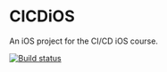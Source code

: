 # CICDiOS
An iOS project for the CI/CD iOS course.

[![Build status](https://build.appcenter.ms/v0.1/apps/04622d88-7958-49fa-b55f-292ce2a8cf03/branches/dev/badge)](https://appcenter.ms)
